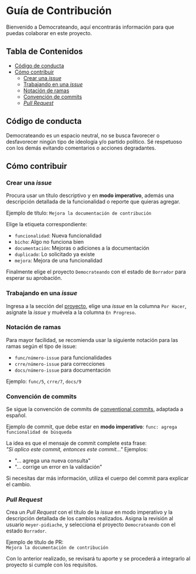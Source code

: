 # Guía de Contribución

Bienvenido a Democrateando, aquí encontrarás información para que puedas colaborar en este proyecto.

## Tabla de Contenidos

- [Código de conducta](#código-de-conducta)
- [Cómo contribuir](#cómo-contribuir)
  - [Crear una _issue_](#crear-una-issue)
  - [Trabajando en una _issue_](#trabajando-en-una-issue)
  - [Notación de ramas](#notación-de-ramas)
  - [Convención de commits](#convención-de-commits)
  - [_Pull Request_](#pull-request)

## Código de conducta

Democrateando es un espacio neutral, no se busca favorecer o desfavorecer ningún tipo de ideología y/o partido político. Sé respetuoso con los demás evitando comentarios o acciones degradantes.

## Cómo contribuir

### Crear una _issue_

Procura usar un título descriptivo y en **modo imperativo**, además una descripción detallada de la funcionalidad o reporte que quieras agregar.

Ejemplo de título: `Mejora la documentación de contribución`

Elige la etiqueta correspondiente:

- `funcionalidad`: Nueva funcionalidad
- `bicho`: Algo no funciona bien
- `documentación`: Mejoras o adiciones a la documentación
- `duplicado`: Lo solicitado ya existe
- `mejora`: Mejora de una funcionalidad

Finalmente elige el proyecto `Democrateando` con el estado de `Borrador` para esperar su aprobación.

### Trabajando en una _issue_

Ingresa a la sección del [proyecto](https://github.com/orgs/Democrateando/projects/1), elige una _issue_ en la columna `Por Hacer`, asígnate la _issue_ y muévela a la columna `En Progreso`.

### Notación de ramas

Para mayor facilidad, se recomienda usar la siguiente notación para las ramas según el tipo de issue:

- `func/número-issue` para funcionalidades
- `crre/número-issue` para correcciones
- `docs/número-issue` para documentación

Ejemplo: `func/5`, `crre/7`, `docs/9`

### Convención de commits

Se sigue la convención de commits de [conventional commits](https://www.conventionalcommits.org/en/v1.0.0/), adaptada a español.

Ejemplo de commit, que debe estar en **modo imperativo**: `func: agrega funcionalidad de búsqueda`

La idea es que el mensaje de commit complete esta frase:  
_"Si aplico este commit, entonces este commit..."_ Ejemplos:

- "... agrega una nueva consulta"
- "... corrige un error en la validación"

Si necesitas dar más información, utiliza el cuerpo del commit para explicar el cambio.

### _Pull Request_

Crea un _Pull Request_ con el título de la _issue_ en modo imperativo y la descripción detallada de los cambios realizados. Asigna la revisión al usuario `meyer-pidiache`, y selecciona el proyecto `Democrateando` con el estado `Borrador`.

Ejemplo de título de PR:  
`Mejora la documentación de contribución`

Con lo anterior realizado, se revisará tu aporte y se procederá a integrarlo al proyecto si cumple con los requisitos.
